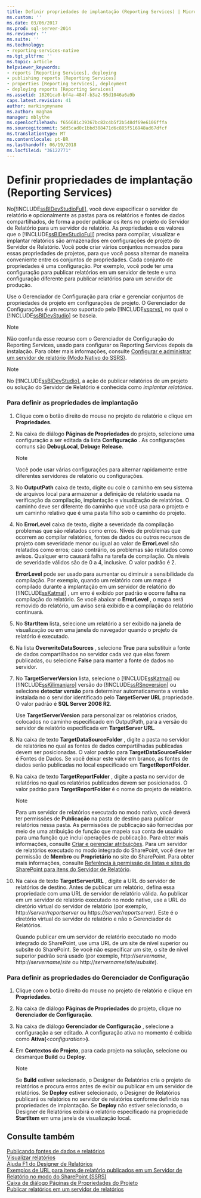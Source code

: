 ```yaml
---
title: Definir propriedades de implantação (Reporting Services) | Microsoft Docs
ms.custom: ''
ms.date: 03/06/2017
ms.prod: sql-server-2014
ms.reviewer: ''
ms.suite: ''
ms.technology:
- reporting-services-native
ms.tgt_pltfrm: ''
ms.topic: article
helpviewer_keywords:
- reports [Reporting Services], deploying
- publishing reports [Reporting Services]
- properties [Reporting Services], deployment
- deploying reports [Reporting Services]
ms.assetid: 18201ca0-bf4a-484f-b3a2-95d1046a6a9b
caps.latest.revision: 41
author: markingmyname
ms.author: maghan
manager: mblythe
ms.openlocfilehash: f656681c39367bc82c4b5f2b548df69e6106fffa
ms.sourcegitcommit: 5dd5cad0c1bbd308471d6c885f516948ad67dfcf
ms.translationtype: MT
ms.contentlocale: pt-BR
ms.lasthandoff: 06/19/2018
ms.locfileid: "36122771"
---
```

# <a name="set-deployment-properties-reporting-services"></a>Definir propriedades de implantação (Reporting Services)
  No[!INCLUDE[ssBIDevStudioFull](../../includes/ssbidevstudiofull-md.md)], você deve especificar o servidor de relatório e opcionalmente as pastas para os relatórios e fontes de dados compartilhados, de forma a poder publicar os itens no projeto do Servidor de Relatório para um servidor de relatório. As propriedades e os valores que o [!INCLUDE[ssBIDevStudioFull](../../includes/ssbidevstudiofull-md.md)] precisa para compilar, visualizar e implantar relatórios são armazenados em configurações de projeto do Servidor de Relatório. Você pode criar vários conjuntos nomeados para essas propriedades de projetos, para que você possa alternar de maneira conveniente entre os conjuntos de propriedades. Cada conjunto de propriedades é uma configuração. Por exemplo, você pode ter uma configuração para publicar relatórios em um servidor de teste e uma configuração diferente para publicar relatórios para um servidor de produção.  
  
 Use o Gerenciador de Configuração para criar e gerenciar conjuntos de propriedades de projeto em configurações de projeto. O Gerenciador de Configurações é um recurso suportado pelo [!INCLUDE[vsprvs](../../includes/vsprvs-md.md)], no qual o [!INCLUDE[ssBIDevStudio](../../includes/ssbidevstudio-md.md)] se baseia.  
  
> [!NOTE]  
>  Não confunda esse recurso com o Gerenciador de Configuração do Reporting Services, usado para configurar os Reporting Services depois da instalação. Para obter mais informações, consulte [Configurar e administrar um servidor de relatório &#40;Modo Nativo do SSRS&#41;](../report-server/configure-and-administer-a-report-server-ssrs-native-mode.md).  
  
> [!NOTE]  
>  No [!INCLUDE[ssBIDevStudio](../../includes/ssbidevstudio-md.md)], a ação de publicar relatórios de um projeto ou solução do Servidor de Relatório é conhecida como *implantar relatórios*.  
  
### <a name="to-set-deployment-properties"></a>Para definir as propriedades de implantação  
  
1.  Clique com o botão direito do mouse no projeto de relatório e clique em **Propriedades**.  
  
2.  Na caixa de diálogo **Páginas de Propriedades** do projeto, selecione uma configuração a ser editada da lista **Configuração** . As configurações comuns são **DebugLocal**, **Debug**e **Release**.  
  
    > [!NOTE]  
    >  Você pode usar várias configurações para alternar rapidamente entre diferentes servidores de relatório ou configurações.  
  
3.  No **OutputPath** caixa de texto, digite ou cole o caminho em seu sistema de arquivos local para armazenar a definição de relatório usada na verificação da compilação, implantação e visualização de relatórios. O caminho deve ser diferente do caminho que você usa para o projeto e um caminho relativo que é uma pasta filho sob o caminho do projeto.  
  
4.  No **ErrorLevel** caixa de texto, digite a severidade da compilação problemas que são relatados como erros. Níveis de problemas que ocorrem ao compilar relatórios, fontes de dados ou outros recursos de projeto com severidade menor ou igual ao valor de **ErrorLevel** são relatados como erros; caso contrário, os problemas são relatados como avisos. Qualquer erro causará falha na tarefa de compilação. Os níveis de severidade válidos são de 0 a 4, inclusive. O valor padrão é 2.  
  
     **ErrorLevel** pode ser usado para aumentar ou diminuir a sensibilidade da compilação. Por exemplo, quando um relatório com um mapa é compilado durante a implantação em um servidor de relatório do [!INCLUDE[ssKatmai](../../includes/sskatmai-md.md)] , um erro é exibido por padrão e ocorre falha na compilação do relatório. Se você abaixar o **ErrorLevel** , o mapa será removido do relatório, um aviso será exibido e a compilação do relatório continuará.  
  
5.  No **StartItem** lista, selecione um relatório a ser exibido na janela de visualização ou em uma janela do navegador quando o projeto de relatório é executado.  
  
6.  Na lista **OverwriteDataSources** , selecione **True** para substituir a fonte de dados compartilhados no servidor cada vez que elas forem publicadas, ou selecione **False** para manter a fonte de dados no servidor.  
  
7.  No **TargetServerVersion** lista, selecione o [!INCLUDE[ssKatmai](../../includes/sskatmai-md.md)] ou [!INCLUDE[ssKilimanjaro](../../includes/sskilimanjaro-md.md)] versão do [!INCLUDE[ssRSnoversion](../../includes/ssrsnoversion-md.md)] ou selecione **detectar versão** para determinar automaticamente a versão instalada no o servidor identificado pelo **TargetServer URL** propriedade. O valor padrão é **SQL Server 2008 R2**.  
  
     Use **TargetServerVersion** para personalizar os relatórios criados, colocados no caminho especificado em OutputPath, para a versão do servidor de relatório especificada em **TargetServer URL**.  
  
8.  Na caixa de texto **TargetDataSourceFolder** , digite a pasta no servidor de relatórios no qual as fontes de dados compartilhadas publicadas devem ser posicionadas. O valor padrão para **TargetDataSourceFolder** é Fontes de Dados. Se você deixar este valor em branco, as fontes de dados serão publicadas no local especificado em **TargetReportFolder**.  
  
9. Na caixa de texto **TargetReportFolder** , digite a pasta no servidor de relatórios no qual os relatórios publicados devem ser posicionados. O valor padrão para **TargetReportFolder** é o nome do projeto de relatório.  
  
    > [!NOTE]  
    >  Para um servidor de relatórios executado no modo nativo, você deverá ter permissões de **Publicação** na pasta de destino para publicar relatórios nessa pasta. As permissões de publicação são fornecidas por meio de uma atribuição de função que mapeia sua conta de usuário para uma função que inclui operações de publicação. Para obter mais informações, consulte [Criar e gerenciar atribuições](../security/create-and-manage-role-assignments.md). Para um servidor de relatórios executado no modo integrado do SharePoint, você deve ter permissão de **Membro** ou **Proprietário** no site do SharePoint. Para obter mais informações, consulte [Referência à permissão de listas e sites do SharePoint para itens do Servidor de Relatório](../security/sharepoint-site-and-list-permission-reference-for-report-server-items.md).  
  
10. Na caixa de texto **TargetServerURL** , digite a URL do servidor de relatórios de destino. Antes de publicar um relatório, defina essa propriedade com uma URL de servidor de relatório válida. Ao publicar em um servidor de relatório executado no modo nativo, use a URL do diretório virtual do servidor de relatório (por exemplo, http:*//server/reportserver* ou https:*//server/reportserver)*. Este é o diretório virtual do servidor de relatório e não o Gerenciador de Relatórios.  
  
     Quando publicar em um servidor de relatório executado no modo integrado do SharePoint, use uma URL de um site de nível superior ou subsite do SharePoint. Se você não especificar um site, o site de nível superior padrão será usado (por exemplo, http://*servername*, http://*servername*/*site* ou http://*servername*/*site*/*subsite*).  
  
### <a name="to-set-configuration-manager-properties"></a>Para definir as propriedades do Gerenciador de Configuração  
  
1.  Clique com o botão direito do mouse no projeto de relatório e clique em **Propriedades**.  
  
2.  Na caixa de diálogo **Páginas de Propriedades** do projeto, clique no **Gerenciador de Configuração**.  
  
3.  Na caixa de diálogo **Gerenciador de Configuração** , selecione a configuração a ser editado. A configuração ativa no momento é exibida como **Ativa(***\<configuration>***)**.  
  
4.  Em **Contextos do Projeto**, para cada projeto na solução, selecione ou desmarque **Build** ou **Deploy**.  
  
    > [!NOTE]  
    >  Se **Build** estiver selecionado, o Designer de Relatórios cria o projeto de relatórios e procura erros antes de exibir ou publicar em um servidor de relatórios. Se **Deploy** estiver selecionado, o Designer de Relatórios publicará os relatórios no servidor de relatórios conforme definido nas propriedades de implantação. Se **Deploy** não estiver selecionado, o Designer de Relatórios exibirá o relatório especificado na propriedade **StartItem** em uma janela de visualização local.  
  
## <a name="see-also"></a>Consulte também  
 [Publicando fontes de dados e relatórios](../reports/publishing-data-sources-and-reports.md)   
 [Visualizar relatórios](../reports/previewing-reports.md)   
 [Ajuda F1 do Designer de Relatórios](report-designer-f1-help.md)   
 [Exemplos de URL para itens de relatório publicados em um Servidor de Relatório no modo do SharePoint &#40;SSRS&#41;](url-examples-for-items-on-a-report-server-sharepoint-mode.md)   
 [Caixa de diálogo Páginas de Propriedades do Projeto](project-property-pages-dialog-box.md)   
 [Publicar relatórios em um servidor de relatórios](../reports/publishing-reports-to-a-report-server.md)  
  
  